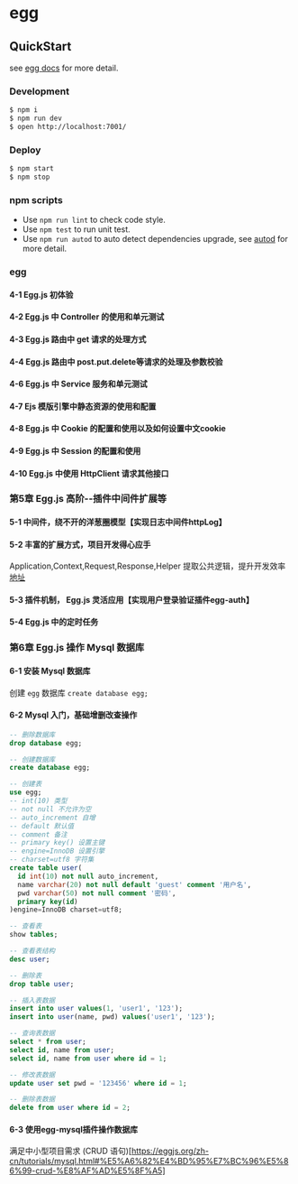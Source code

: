 # egg

## QuickStart

<!-- add docs here for user -->

see [egg docs][egg] for more detail.

### Development

```bash
$ npm i
$ npm run dev
$ open http://localhost:7001/
```

### Deploy

```bash
$ npm start
$ npm stop
```

### npm scripts

- Use `npm run lint` to check code style.
- Use `npm test` to run unit test.
- Use `npm run autod` to auto detect dependencies upgrade, see [autod](https://www.npmjs.com/package/autod) for more detail.

[egg]: https://eggjs.org

### egg

#### 4-1 Egg.js 初体验

#### 4-2 Egg.js 中 Controller 的使用和单元测试

#### 4-3 Egg.js 路由中 get 请求的处理方式

#### 4-4 Egg.js 路由中 post.put.delete等请求的处理及参数校验

#### 4-6 Egg.js 中 Service 服务和单元测试

#### 4-7 Ejs 模版引擎中静态资源的使用和配置

#### 4-8 Egg.js 中 Cookie 的配置和使用以及如何设置中文cookie

#### 4-9 Egg.js 中 Session 的配置和使用

#### 4-10 Egg.js 中使用 HttpClient 请求其他接口 

### 第5章 Egg.js 高阶--插件中间件扩展等

#### 5-1 中间件，绕不开的洋葱圈模型【实现日志中间件httpLog】

#### 5-2 丰富的扩展方式，项目开发得心应手

Application,Context,Request,Response,Helper
提取公共逻辑，提升开发效率
[地址](https://eggjs.org/zh-cn/basics/extend.html)


#### 5-3 插件机制， Egg.js 灵活应用【实现用户登录验证插件egg-auth】

#### 5-4 Egg.js 中的定时任务

### 第6章 Egg.js 操作 Mysql 数据库

#### 6-1 安装 Mysql 数据库

创建 `egg` 数据库
`create database egg;`

#### 6-2 Mysql 入门，基础增删改查操作

```sql
-- 删除数据库
drop database egg;

-- 创建数据库
create database egg;

-- 创建表
use egg;
-- int(10) 类型
-- not null 不允许为空
-- auto_increment 自增
-- default 默认值
-- comment 备注
-- primary key() 设置主键
-- engine=InnoDB 设置引擎
-- charset=utf8 字符集
create table user(
  id int(10) not null auto_increment,
  name varchar(20) not null default 'guest' comment '用户名',
  pwd varchar(50) not null comment '密码',
  primary key(id)
)engine=InnoDB charset=utf8;

-- 查看表
show tables;

-- 查看表结构
desc user;

-- 删除表
drop table user;

-- 插入表数据
insert into user values(1, 'user1', '123');
insert into user(name, pwd) values('user1', '123');

-- 查询表数据
select * from user;
select id, name from user;
select id, name from user where id = 1;

-- 修改表数据
update user set pwd = '123456' where id = 1;

-- 删除表数据
delete from user where id = 2;
```

#### 6-3 使用egg-mysql插件操作数据库

满足中小型项目需求
(CRUD 语句)[https://eggjs.org/zh-cn/tutorials/mysql.html#%E5%A6%82%E4%BD%95%E7%BC%96%E5%86%99-crud-%E8%AF%AD%E5%8F%A5]